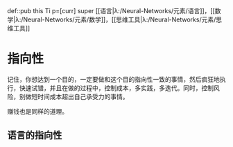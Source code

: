 def::pub this Ti p=[curr] super [[语言|λ:/Neural-Networks/元素/语言]]，[[数学|λ:/Neural-Networks/元素/数学]]，[[思维工具|λ:/Neural-Networks/元素/思维工具]]


# 指向性 

记住，你想达到一个目的，一定要做和这个目的指向性一致的事情，然后疯狂地执行，快速试错，并且在做的过程中，控制成本，多实践，多迭代。同时，控制风险，别做短时间成本超出自己承受力的事情。

赚钱也是同样的道理。


## 语言的指向性